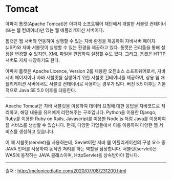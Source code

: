 # Tomcat

아파치 톰캣(Apache Tomcat)은 아파치 소프트웨어 재단에서 개발한 서블릿 컨테이너(또는 웹 컨테이너)만 있는 웹 애플리케이션 서버이다.

톰캣은 웹 서버와 연동하여 실행할 수 있는 자바 환경을 제공하여 자바서버 페이지(JSP)와 자바 서블릿이 실행할 수 있는 환경을 제공하고 있다. 톰캣은 관리툴을 통해 설정을 변경할 수 있지만, XML 파일을 편집하여 설정할 수도 있다. 그리고, 톰캣은 HTTP 서버도 자체 내장하기도 한다.

아파치 톰캣은 Apache Licence, Version 2를 채용한 오픈소스 소프트웨어로서, 자바서버 페이지이나 자바 서블릿를 실행하기 위한 서블릿 컨테이너를 제공하며, 상용 웹 애플리케이션 서버에서도 서블릿 컨테이너로 사용하는 경우가 많다. 버전 5.5 이후는 기본적으로 Java SE 5.0 이후를 대응한다.

---

Apache Tomcat은 자바 서블릿을 이용하여 데이터 요청에 대한 응답을 자바코드로 처리하고, 해당 내용을 유저에게 리턴해주는 구조입니다. Python을 이용한 Django, Ruby를 이용한 Ruby on Rails, Javascript를 이용한 Node.js 처럼 Java를 이용하여 웹 서비스를 생성할 수 있습니다. 현재, 다양한 기업들에서 이를 이용하여 다양한 웹 서비스를 생성하고 있습니다.

이 때 서블릿(servlet)을 사용하는데, Sevlet이란 자바 웹 어플리케이션의 구성 요소 중 JAVA 언어를 사용하여 동적인 처리를 하는 역할을 담당합니다. 서블릿(servlet)은 WAS에 동작하는 JAVA 클래스이며, HttpServlet을 상속받아야 합니다.

---

출처 : http://melonicedlatte.com/2020/07/08/231200.html
